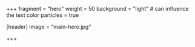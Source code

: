 +++
fragment = "hero"
weight = 50
background = "light" # can influence the text color
particles = true

[header]
  image = "main-hero.jpg"

+++
